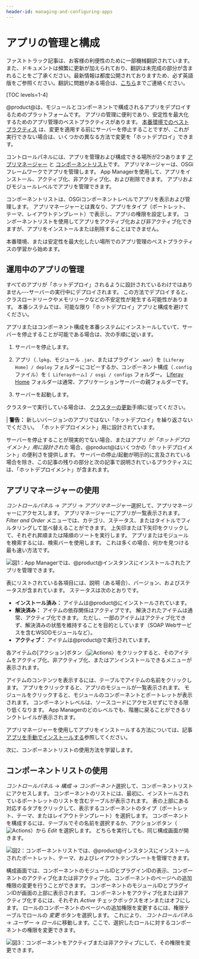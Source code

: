 ```yaml
---
header-id: managing-and-configuring-apps
---
```


# アプリの管理と構成

<p class="alert alert-info"><span class="wysiwyg-color-blue120">ファストトラック記事は、お客様の利便性のために一部機械翻訳されています。また、ドキュメントは頻繁に更新が加えられており、翻訳は未完成の部分が含まれることをご了承ください。最新情報は都度公開されておりますため、必ず英語版をご参照ください。翻訳に問題がある場合は、<a href="mailto:support-content-jp@liferay.com">こちら</a>までご連絡ください。</span></p>

[TOC levels=1-4]

@product@は、モジュールとコンポーネントで構成されるアプリをデプロイするためのプラットフォームです。 アプリの管理に便利であり、安定性を最大化するためのアプリ管理のベストプラクティスがあります。 [本番環境でのベストプラクティス](#managing-apps-in-production) は、変更を適用する前にサーバーを停止することですが、これが実行できない場合は、いくつかの異なる方法で変更を「ホットデプロイ」できます。

コントロールパネルには、アプリを管理および構成できる場所が2つあります [アプリマネージャー](#using-the-app-manager) と [コンポーネントリスト](#using-the-components-listing)です。 アプリマネージャーは、OSGiフレームワークでアプリを管理します。 App Managerを使用して、アプリをインストール、アクティブ化、非アクティブ化、および削除できます。 アプリおよびモジュールレベルでアプリを管理できます。

コンポーネントリストは、OSGiコンポーネントレベルでアプリを表示および管理します。 アプリマネージャーとは異なり、アプリをタイプ（ポートレット、テーマ、レイアウトテンプレート）で表示し、アプリの権限を設定します。 コンポーネントリストを使用してアプリをアクティブ化および非アクティブ化できますが、アプリをインストールまたは削除することはできません。

本番環境、または安定性を最大化したい場所でのアプリ管理のベストプラクティスの学習から始めます。

## 運用中のアプリの管理

すべてのアプリが「ホットデプロイ」されるように設計されているわけではありません---サーバーの実行中にデプロイされます。 この方法でデプロイすると、クラスロードリークやメモリリークなどの不安定性が発生する可能性があります。 本番システムでは、可能な限り「ホットデプロイ」アプリと構成を避けてください。

アプリまたはコンポーネント構成を本番システムにインストールしていて、サーバーを停止することが可能である場合は、次の手順に従います。

1.  サーバーを停止します。

2.  アプリ（`.lpkg`、モジュール `.jar`、またはプラグイン `.war`）を `[Liferay Home] / deploy` フォルダーにコピーするか、コンポーネント構成（`.config` ファイル）を `[ Liferayホーム] / osgi / configs` フォルダー。 [Liferay Home](/docs/7-1/deploy/-/knowledge_base/d/installing-liferay#liferay-home) フォルダーは通常、アプリケーションサーバーの親フォルダーです。

3.  サーバーを起動します。

クラスターで実行している場合は、 [クラスターの更新](/docs/7-1/deploy/-/knowledge_base/d/updating-a-cluster)手順に従ってください。

| **警告：** 新しいバージョンのアプリではない「ホットデプロイ」を繰り返さないでください。 「ホットデプロイメント」用に設計されています。

サーバーを停止することが現実的でない場合、またはアプリ *が「ホットデプロイメント」用に設計された* 場合、@product@はいくつかの「ホットデプロイメント」の便利さを提供します。 サーバーの停止/起動が明示的に言及されている場合を除き、この記事の残りの部分と次の記事で説明されているプラクティスには、「ホットデプロイメント」が含まれます。

## アプリマネージャーの使用

*コントロールパネル* → *アプリ* → *アプリマネージャー*選択して、アプリマネージャーにアクセスします。 アプリマネージャーにアプリが一覧表示されます。 *Filter and Order* メニューでは、カテゴリ、ステータス、またはタイトルでフィルタリングして並べ替えることができます。 上矢印または下矢印をクリックして、それぞれ昇順または降順のソートを実行します。 アプリまたはモジュールを検索するには、検索バーを使用します。 これは多くの場合、何かを見つける最も速い方法です。

![図1：App Managerでは、@product@インスタンスにインストールされたアプリを管理できます。](../../images/app-manager.png)

表にリストされている各項目には、説明（ある場合）、バージョン、およびステータスが含まれています。 ステータスは次のとおりです。

  - **インストール済み：** アイテムは@product@にインストールされています。
  - **解決済み：** アイテムの依存関係はアクティブです。 解決されたアイテムは通常、アクティブ化できます。 ただし、一部のアイテムはアクティブ化できず、解決済みの状態を維持することを目的としています（SOAP Webサービスを含むWSDDモジュールなど）。
  - **アクティブ：** アイテムは@product@で実行されています。

各アイテムの[アクション]ボタン（![Actions](../../images/icon-actions.png)）をクリックすると、そのアイテムをアクティブ化、非アクティブ化、またはアンインストールできるメニューが表示されます。

アイテムのコンテンツを表示するには、テーブルでアイテムの名前をクリックします。 アプリをクリックすると、アプリのモジュールが一覧表示されます。 モジュールをクリックすると、モジュールのコンポーネントとポートレットが表示されます。 コンポーネントレベルは、ソースコードにアクセスせずにできる限り低くなります。 App Managerのどのレベルでも、階層に戻ることができるリンクトレイルが表示されます。

アプリマネージャーを使用してアプリをインストールする方法については、記事 [アプリを手動でインストールする](/docs/7-1/user/-/knowledge_base/u/installing-apps-manually)参照してください。

次に、コンポーネントリストの使用方法を学習します。

## コンポーネントリストの使用

*コントロールパネル* → *構成* → *コンポーネント*選択して、コンポーネントリストにアクセスします。 コンポーネントのリストには、最初に、インストールされているポートレットのリストを含むテーブルが表示されます。 表の上部にある対応するタブをクリックして、表示するコンポーネントのタイプ（ポートレット、テーマ、またはレイアウトテンプレート）を選択します。 コンポーネントを構成するには、テーブルでその名前を選択するか、アクションボタン（![Actions](../../images/icon-actions.png)）から *Edit* を選択します。 どちらを実行しても、同じ構成画面が開きます。

![図2：コンポーネントリストでは、@product@インスタンスにインストールされたポートレット、テーマ、およびレイアウトテンプレートを管理できます。](../../images/components-list.png)

構成画面では、コンポーネントのモジュールIDとプラグインIDの表示、コンポーネントのアクティブ化または非アクティブ化、コンポーネントのページへの追加権限の変更を行うことができます。 コンポーネントのモジュールIDとプラグインIDが画面の上部に表示されます。 コンポーネントをアクティブ化または非アクティブ化するには、それぞれ *Active* チェックボックスをオンまたはオフにします。 ロールのコンポーネントのページへの追加権限を変更するには、権限テーブルでロールの *変更* ボタンを選択します。 これにより、 *コントロールパネル* → *ユーザー* → *ロール*に移動します。ここで、選択したロールに対するコンポーネントの権限を変更できます。

![図3：コンポーネントをアクティブまたは非アクティブにして、その権限を変更できます。](../../images/components-configuration.png)
